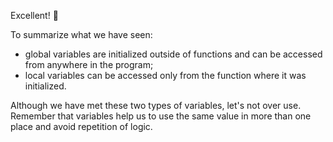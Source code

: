 Excellent! :raised_hands:

To summarize what we have seen:

* global variables are initialized outside of functions and can be accessed from anywhere in the program;
* local variables can be accessed only from the function where it was initialized.

Although we have met these two types of variables, let's not over use. Remember that variables help us to use the same value in more than one place and avoid repetition of logic.
